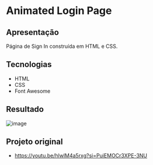 # Animated Login Page

## Apresentação
Página de Sign In construída em HTML e CSS.

## Tecnologias
- HTML
- CSS
- Font Awesome

## Resultado
![image](https://github.com/IagoMagalhaes23/Web-Developer/assets/65053026/30aa7a4f-9e1c-4785-a067-cfca6c40a02c)

## Projeto original
- https://youtu.be/hlwlM4a5rxg?si=PuiEMOCr3XPE-3NU